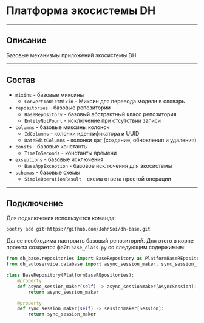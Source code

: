 # Платформа экосистемы DH

---

## Описание 

Базовые механизмы приложений экосистемы DH

---

## Состав

* ```mixins``` - базовые миксины
  * ```ConvertToDictMixin``` - Миксин для перевода модели в словарь 
* ```repositories``` - базовые репозитории
  * ```BaseRepository``` - базовый абстрактный класс репозитория
  * ```EntityNotFount``` - исключение при отсутствии записи
* ```columns``` - базовые миксины колонок
  * ```IdColumns``` - колонки идентификатора и UUID
  * ```DateEditColumns``` - колонки дат (создание, обновления и удаления)
* ```consts``` - базовые константы
  * ```TimeInSeconds``` - константы времени
* ```exseptions``` - базовые исключения
  * ```BaseAppException``` - базовое исключения для экосистемы
* ```schemas``` - базовые схемы
  * ```SimpleOperationResult``` - схема ответа простой операции
---

## Подключение

Для подключения используется команда:
```bash
poetry add git+https://github.com/JohnSoi/dh-base.git
```

Далее необходима настроить базовый репозиторий. Для этого в корне проекта создается файл ```base_class.py``` со следующим содержимым:
```python
from dh_base.repositories import BaseRepository as PlatformBaseREpositories
from dh_autoservice.database import async_session_maker, sync_session_maker

class BaseRepository(PlatformBaseREpositories):
    @property
    def async_session_maker(self) -> async_sessionmaker[AsyncSession]:
        return async_session_maker

    @property
    def sync_session_maker(self) -> sessionmaker[Session]:
        return sync_session_maker
```

